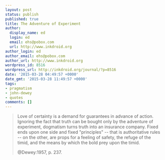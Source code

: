 ```yaml
---
layout: post
status: publish
published: true
title: The Adventure of Experiment
author:
  display_name: ed
  login: ed
  email: ehs@pobox.com
  url: http://www.inkdroid.org
author_login: ed
author_email: ehs@pobox.com
author_url: http://www.inkdroid.org
wordpress_id: 8516
wordpress_url: http://inkdroid.org/journal/?p=8516
date: '2015-03-28 04:49:57 +0000'
date_gmt: '2015-03-28 11:49:57 +0000'
tags:
- pragmatism
- john-dewey
- quotes
comments: []
---
```


<blockquote>
<p>Love of certainty is a demand for guarantees in advance of action. Ignoring the fact that truth can be bought only by the adventure of experiment, dogmatism turns truth into an insurance company. Fixed ends upon one side and fixed "principles" -- that is authoritative rules -- on the other, are props for a feeling of safety, the refuge of the timid, and the means by which the bold prey upon the timid.</p>
<p>
@Dewey:1957, p. 237.
</blockquote>
